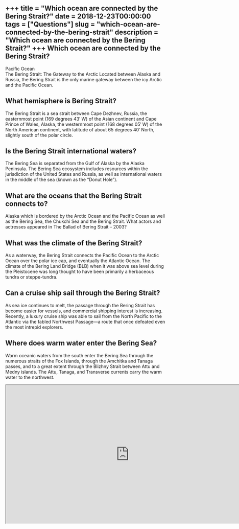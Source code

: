 +++
title = "Which ocean are connected by the Bering Strait?"
date = 2018-12-23T00:00:00
tags = ["Questions"]
slug = "which-ocean-are-connected-by-the-bering-strait"
description = "Which ocean are connected by the Bering Strait?"
+++
Which ocean are connected by the Bering Strait?
-----------------------------------------------

Pacific Ocean  
The Bering Strait: The Gateway to the Arctic Located between Alaska and Russia, the Bering Strait is the only marine gateway between the icy Arctic and the Pacific Ocean.

What hemisphere is Bering Strait?
---------------------------------

The Bering Strait is a sea strait between Cape Dezhnev, Russia, the easternmost point (169 degrees 43′ W) of the Asian continent and Cape Prince of Wales, Alaska, the westernmost point (168 degrees 05′ W) of the North American continent, with latitude of about 65 degrees 40′ North, slightly south of the polar circle.

Is the Bering Strait international waters?
------------------------------------------

The Bering Sea is separated from the Gulf of Alaska by the Alaska Peninsula. The Bering Sea ecosystem includes resources within the jurisdiction of the United States and Russia, as well as international waters in the middle of the sea (known as the “Donut Hole”).

What are the oceans that the Bering Strait connects to?
-------------------------------------------------------

Alaska which is bordered by the Arctic Ocean and the Pacific Ocean as well as the Bering Sea, the Chukchi Sea and the Bering Strait. What actors and actresses appeared in The Ballad of Bering Strait – 2003?

What was the climate of the Bering Strait?
------------------------------------------

As a waterway, the Bering Strait connects the Pacific Ocean to the Arctic Ocean over the polar ice cap, and eventually the Atlantic Ocean. The climate of the Bering Land Bridge (BLB) when it was above sea level during the Pleistocene was long thought to have been primarily a herbaceous tundra or steppe-tundra.

Can a cruise ship sail through the Bering Strait?
-------------------------------------------------

As sea ice continues to melt, the passage through the Bering Strait has become easier for vessels, and commercial shipping interest is increasing. Recently, a luxury cruise ship was able to sail from the North Pacific to the Atlantic via the fabled Northwest Passage—a route that once defeated even the most intrepid explorers.

Where does warm water enter the Bering Sea?
-------------------------------------------

Warm oceanic waters from the south enter the Bering Sea through the numerous straits of the Fox Islands, through the Amchitka and Tanaga passes, and to a great extent through the Blizhny Strait between Attu and Medny islands. The Attu, Tanaga, and Transverse currents carry the warm water to the northwest.

<iframe allow="accelerometer; autoplay; clipboard-write; encrypted-media; gyroscope; picture-in-picture" allowfullscreen="" class="__youtube_prefs__  epyt-is-override  no-lazyload" data-no-lazy="1" data-origheight="433" data-origwidth="770" data-skipgform_ajax_framebjll="" height="433" id="_ytid_44846" loading="lazy" src="https://www.youtube.com/embed/U93QRMcQU5Y?enablejsapi=1&autoplay=0&cc_load_policy=0&cc_lang_pref=&iv_load_policy=1&loop=0&modestbranding=0&rel=1&fs=1&playsinline=0&autohide=2&theme=dark&color=red&controls=1&" title="YouTube player" width="770"></iframe>